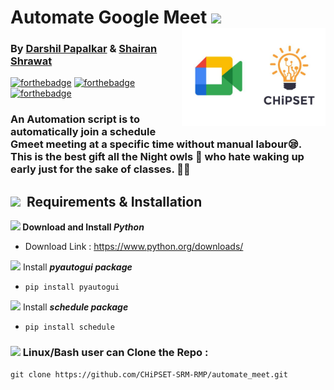 # Automate Google Meet  <img src="https://media.giphy.com/media/Ww26UTo6jq36WnRl5l/giphy.gif" width="40px">  <img align='right' src="https://github.com/CHiPSET-SRM-RMP/CHiPSET-SRM-RMP/blob/master/Assets/logo.JPG" width="230">
### By <a href="https://github.com/darshil-papalkar">Darshil Papalkar</a> & <a href="https://github.com/shairanshrawat">Shairan Shrawat</a> <br>
[![forthebadge](https://forthebadge.com/images/badges/made-with-python.svg)](https://forthebadge.com)
[![forthebadge](https://forthebadge.com/images/badges/built-with-love.svg)](https://forthebadge.com)
[![forthebadge](https://forthebadge.com/images/badges/not-a-bug-a-feature.svg)](https://forthebadge.com)

### An Automation script is to automatically join a schedule Gmeet meeting at a specific time without manual labour😪. This is the best gift all the Night owls 🦉 who hate waking up early just for the sake of classes. 🥱😴


## <img src="https://www.techwell.com/sites/default/files/stories/images/cropped_teasers/Beth%20Romanik/2018/requirements-software-obsolete.png" width="40px"><tab> &nbsp;Requirements & Installation
<img src="https://tetranoodle.com/wp-content/uploads/2018/07/tick-gif.gif" width="20px"><b> Download and Install *Python*</b><br>
- Download Link : https://www.python.org/downloads/<br>

<img src="https://tetranoodle.com/wp-content/uploads/2018/07/tick-gif.gif" width="20px"> Install <b>*pyautogui package*</b><br>
+ `pip install pyautogui`<br>

<img src="https://tetranoodle.com/wp-content/uploads/2018/07/tick-gif.gif" width="20px"> Install <b>*schedule package*</b><br>
+ `pip install schedule`

### <img src="https://upload.wikimedia.org/wikipedia/commons/thumb/3/35/Tux.svg/1200px-Tux.svg.png" width="30px">  Linux/Bash user can Clone the Repo :
```
git clone https://github.com/CHiPSET-SRM-RMP/automate_meet.git
```

 <br>
